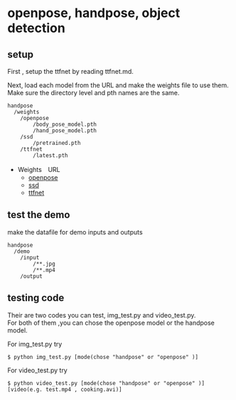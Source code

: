 # openpose, handpose, object detection  

## setup  

First , setup the ttfnet by reading ttfnet.md.

Next, load each model from the URL and make the weights file to use them.  
Make sure the directory level and pth names are the same.

```
handpose  
  /weights 
    /openpose  
        /body_pose_model.pth
        /hand_pose_model.pth 
    /ssd
        /pretrained.pth
    /ttfnet 
        /latest.pth
```  


- Weights　URL
    - [openpose](https://www.dropbox.com/sh/7xbup2qsn7vvjxo/AABWFksdlgOMXR_r5v3RwKRYa?dl=0)
    - [ssd](https://s3.amazonaws.com/amdegroot-models/ssd300_mAP_77.43_v2.pth)  
    - [ttfnet](https://github.com/t-koba-96/rpn/releases/download/ttfnet_weight/latest.pth)



## test the demo  

make the datafile for demo inputs and outputs  

``` 
handpose  
  /demo  
    /input  
        /**.jpg  
        /**.mp4  
    /output  
```  

## testing code  

Their are two codes you can test, img_test.py and video_test.py.  
For both of them ,you can chose the openpose model or the handpose model.

For img_test.py try 

``` 
$ python img_test.py [mode(chose "handpose" or "openpose" )]
```  


For video_test.py try 

``` 
$ python video_test.py [mode(chose "handpose" or "openpose" )] [video(e.g. test.mp4 , cooking.avi)]
```  
  
